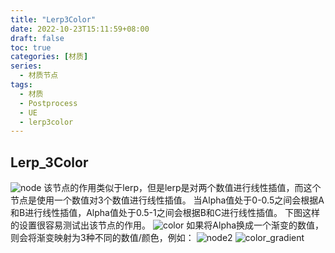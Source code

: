 ```yaml
---
title: "Lerp3Color"
date: 2022-10-23T15:11:59+08:00
draft: false
toc: true
categories: [材质]
series:
  - 材质节点
tags: 
  - 材质
  - Postprocess
  - UE
  - lerp3color
---
```

## Lerp_3Color
![node](./node.png)
该节点的作用类似于lerp，但是lerp是对两个数值进行线性插值，而这个节点是使用一个数值对3个数值进行线性插值。
当Alpha值处于0-0.5之间会根据A和B进行线性插值，Alpha值处于0.5-1之间会根据B和C进行线性插值。
下图这样的设置很容易测试出该节点的作用。
![color](./color.png)
如果将Alpha换成一个渐变的数值，则会将渐变映射为3种不同的数值/颜色，例如：
![node2](./node2.png)
![color_gradient](./color_gradient.png)

